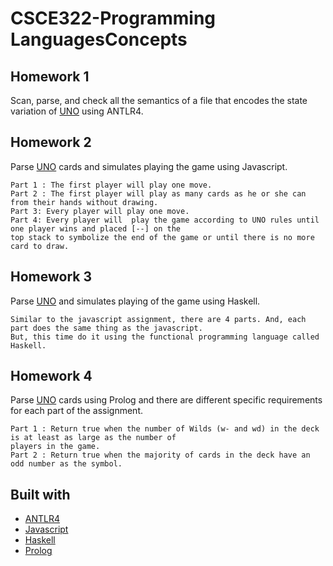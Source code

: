 # CSCE322-Programming LanguagesConcepts

##  Homework 1
Scan, parse, and check all the semantics of a file that encodes the state variation of [UNO](https://en.wikipedia.org/wiki/Uno_(card_game)) using ANTLR4.

##  Homework 2
Parse [UNO](https://en.wikipedia.org/wiki/Uno_(card_game)) cards and simulates playing the game using Javascript.
```
Part 1 : The first player will play one move.
Part 2 : The first player will play as many cards as he or she can from their hands without drawing.
Part 3: Every player will play one move.
Part 4: Every player will  play the game according to UNO rules until one player wins and placed [--] on the
top stack to symbolize the end of the game or until there is no more card to draw.
```


##  Homework 3
Parse  [UNO](https://en.wikipedia.org/wiki/Uno_(card_game)) and simulates playing of the game using Haskell.
```
Similar to the javascript assignment, there are 4 parts. And, each part does the same thing as the javascript.
But, this time do it using the functional programming language called Haskell.
```

##  Homework 4
Parse [UNO](https://en.wikipedia.org/wiki/Uno_(card_game)) cards using Prolog and there are different specific requirements for each part of the
assignment.
```
Part 1 : Return true when the number of Wilds (w- and wd) in the deck is at least as large as the number of
players in the game.
Part 2 : Return true when the majority of cards in the deck have an odd number as the symbol.

```
## Built with 
- [ANTLR4](https://www.antlr.org/)
- [Javascript](https://www.javascript.com/)
- [Haskell](https://www.haskell.org)
- [Prolog](http://www.swi-prolog.org/)
